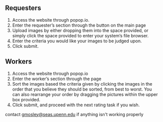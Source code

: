 Requesters
----------
1. Access the website through popop.io.
2. Enter the requester’s section through the button on the main page 
3. Upload images by either dropping them into the space provided, or simply click the space provided to enter your system’s file browser.
4. Enter the criteria you would like your images to be judged upon. 
5. Click submit. 

Workers
--------
1. Access the website through popop.io
2. Enter the worker’s section through the page 
3. Sort the images based the criteria given by clicking the images in the order that you believe they should be sorted, from best to worst. You can also rearrange your order by dragging the pictures within the upper box provided. 
4. Click submit, and proceed with the next rating task if you wish. 

contact gmosley@seas.upenn.edu if anything isn't working properly
